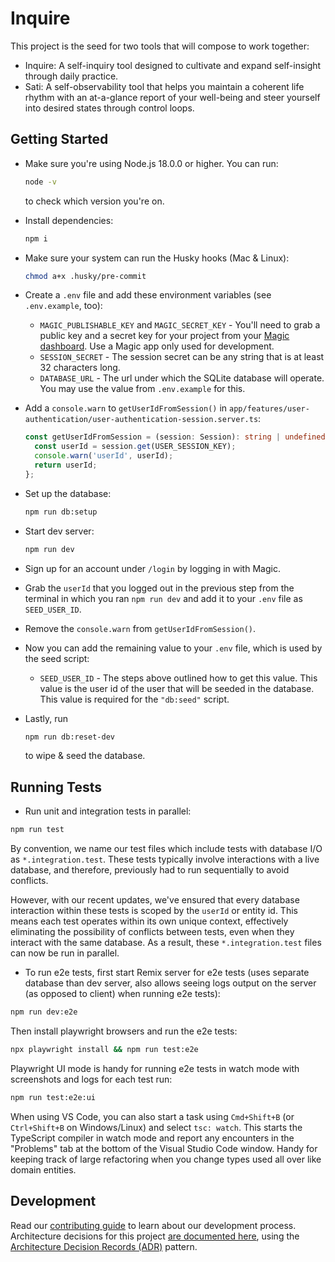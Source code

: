 # Inquire

This project is the seed for two tools that will compose to work together:

- Inquire: A self-inquiry tool designed to cultivate and expand self-insight through daily practice.
- Sati: A self-observability tool that helps you maintain a coherent life rhythm with an at-a-glance report of your well-being and steer yourself into desired states through control loops.

## Getting Started

- Make sure you're using Node.js 18.0.0 or higher. You can run:

  ```sh
  node -v
  ```

  to check which version you're on.

- Install dependencies:

  ```sh
  npm i
  ```

- Make sure your system can run the Husky hooks (Mac & Linux):

  ```sh
  chmod a+x .husky/pre-commit
  ```

- Create a `.env` file and add these environment variables (see `.env.example`, too):

  - `MAGIC_PUBLISHABLE_KEY` and `MAGIC_SECRET_KEY` - You'll need to grab a public key and a secret key for your project from your [Magic dashboard](https://magic.link). Use a Magic app only used for development.
  - `SESSION_SECRET` - The session secret can be any string that is at least 32 characters long.
  - `DATABASE_URL` - The url under which the SQLite database will operate. You may use the value from `.env.example` for this.

- Add a `console.warn` to `getUserIdFromSession()` in `app/features/user-authentication/user-authentication-session.server.ts`:

  ```ts
  const getUserIdFromSession = (session: Session): string | undefined => {
    const userId = session.get(USER_SESSION_KEY);
    console.warn('userId', userId);
    return userId;
  };
  ```

- Set up the database:

  ```sh
  npm run db:setup
  ```

- Start dev server:

  ```sh
  npm run dev
  ```

- Sign up for an account under `/login` by logging in with Magic.

- Grab the `userId` that you logged out in the previous step from the terminal in which you ran `npm run dev` and add it to your `.env` file as `SEED_USER_ID`.

- Remove the `console.warn` from `getUserIdFromSession()`.

- Now you can add the remaining value to your `.env` file, which is used by the seed script:

  - `SEED_USER_ID` - The steps above outlined how to get this value. This value
    is the user id of the user that will be seeded in the database. This value
    is required for the `"db:seed"` script.

- Lastly, run

  ```sh
  npm run db:reset-dev
  ```

  to wipe & seed the database.

## Running Tests

- Run unit and integration tests in parallel:

```sh
npm run test
```

By convention, we name our test files which include tests with database I/O as `*.integration.test`. These tests typically involve interactions with a live database, and therefore, previously had to run sequentially to avoid conflicts.

However, with our recent updates, we've ensured that every database interaction within these tests is scoped by the `userId` or entity id. This means each test operates within its own unique context, effectively eliminating the possibility of conflicts between tests, even when they interact with the same database. As a result, these `*.integration.test` files can now be run in parallel.

- To run e2e tests, first start Remix server for e2e tests (uses separate database than dev server, also allows seeing logs output on the server (as opposed to client) when running e2e tests):

```sh
npm run dev:e2e
```

Then install playwright browsers and run the e2e tests:

```sh
npx playwright install && npm run test:e2e
```

Playwright UI mode is handy for running e2e tests in watch mode with screenshots and logs for each test run:

```sh
npm run test:e2e:ui
```

When using VS Code, you can also start a task using `Cmd+Shift+B` (or `Ctrl+Shift+B` on Windows/Linux) and select `tsc: watch`. This starts the TypeScript compiler in watch mode and report any encounters in the "Problems" tab at the bottom of the Visual Studio Code window. Handy for keeping track of large refactoring when you change types used all over like domain entities.

## Development

Read our [contributing guide][contributing] to learn about our development process. Architecture decisions for this project [are documented here][adrs], using the [Architecture Decision Records (ADR)][adrs-pattern] pattern.

<!-- Links -->

[adrs-pattern]: http://thinkrelevance.com/blog/2011/11/15/documenting-architecture-decisions

<!-- Repo links -->

[adrs]: https://github.com/iulspop/inquire/tree/main/docs/adr
[contributing]: https://github.com/iulspop/inquire/blob/main/CONTRIBUTING.md
